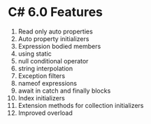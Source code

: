 # C# 6.0 Features

1. Read only auto properties
2. Auto property initializers
3. Expression bodied members
4. using static
5. null conditional operator
6. string interpolation
7. Exception filters
8. nameof expressions
9. await in catch and finally blocks
10. Index initializers
11. Extension methods for collection initializers
12. Improved overload 
